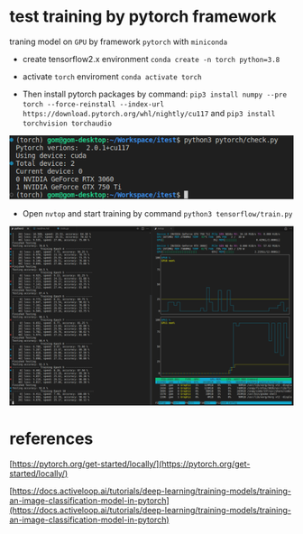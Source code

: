 # test training by pytorch framework

traning model on `GPU` by framework `pytorch` with `miniconda`

- create tensorflow2.x environment `conda create -n torch python=3.8`

- activate `torch` enviroment `conda activate torch`

- Then install pytorch packages by command: `pip3 install numpy --pre torch --force-reinstall --index-url https://download.pytorch.org/whl/nightly/cu117` and `pip3 install torchvision torchaudio`

![result](https://github.com/iteam1/itest/blob/main/assets/Screenshot%202023-08-19%2021:07:20.png?raw=true)

- Open `nvtop` and start training by command `python3 tensorflow/train.py`

![training](https://github.com/iteam1/itest/blob/main/assets/Screenshot%202023-08-20%2012:11:35.png?raw=true)

# references

[https://pytorch.org/get-started/locally/](https://pytorch.org/get-started/locally/)

[https://docs.activeloop.ai/tutorials/deep-learning/training-models/training-an-image-classification-model-in-pytorch](https://docs.activeloop.ai/tutorials/deep-learning/training-models/training-an-image-classification-model-in-pytorch)